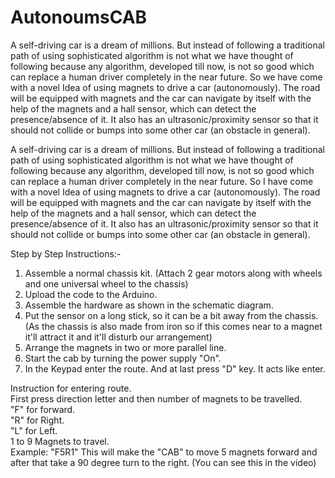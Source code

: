 # AutonoumsCAB

A self-driving car is a dream of millions. But instead of following a traditional path of using sophisticated algorithm is not what we have thought of following because any algorithm, developed till now, is not so good which can replace a human driver completely in the near future. So we have come with a novel Idea of using magnets to drive a car (autonomously). The road will be equipped with magnets and the car can navigate by itself with the help of the magnets and a hall sensor, which can detect the presence/absence of it. It also has an ultrasonic/proximity sensor so that it should not collide or bumps into some other car (an obstacle in general).

A self-driving car is a dream of millions. But instead of following a traditional path of using sophisticated algorithm is not what we have thought of following because any algorithm, developed till now, is not so good which can replace a human driver completely in the near future. So I have come with a novel Idea of using magnets to drive a car (autonomously). The road will be equipped with magnets and the car can navigate by itself with the help of the magnets and a hall sensor, which can detect the presence/absence of it. It also has an ultrasonic/proximity sensor so that it should not collide or bumps into some other car (an obstacle in general).

Step by Step Instructions:-
1. Assemble a normal chassis kit. (Attach 2 gear motors along with wheels and one universal wheel to the chassis)
2. Upload the code to the Arduino.
3. Assemble the hardware as shown in the schematic diagram.
4. Put the sensor on a long stick, so it can be a bit away from the chassis. (As the chassis is also made from iron so if this comes near to a magnet it'll attract it and it'll disturb our arrangement)
5. Arrange the magnets in two or more parallel line.
6. Start the cab by turning the power supply "On".
7. In the Keypad enter the route. And at last press "D" key. It acts like enter.

Instruction for entering route.</br>
First press direction letter and then number of magnets to be travelled.</br>
"F" for forward.</br>
"R" for Right.</br>
"L" for Left.</br>
1 to 9 Magnets to travel.</br>
Example: "F5R1" This will make the "CAB" to move 5 magnets forward and after that take a 90 degree turn to the right. (You can see this in the video)</br>

